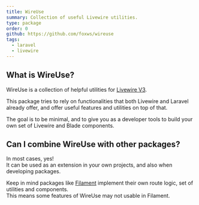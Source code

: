 ```yaml
---
title: WireUse
summary: Collection of useful Livewire utilities.
type: package
order: 0
github: https://github.com/foxws/wireuse
tags:
  - laravel
  - livewire
---
```


## What is WireUse?

WireUse is a collection of helpful utilities for [Livewire V3](https://livewire.laravel.com/).

This package tries to rely on functionalities that both Livewire and Laravel already offer,
and offer useful features and utilities on top of that.

The goal is to be minimal, and to give you as a developer tools to build your own set of Livewire and Blade components.

## Can I combine WireUse with other packages?

In most cases, yes!<br>
It can be used as an extension in your own projects, and also when developing packages.

Keep in mind packages like [Filament](https://filamentphp.com/) implement their own route logic, set of utilities and components.<br>
This means some features of WireUse may not usable in Filament.
